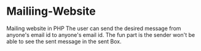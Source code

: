 # Mailiing-Website
Mailing website in PHP
The user can send the desired message from anyone's email id to anyone's email id. The fun part is the sender won't be able to see the sent message in the sent Box.
